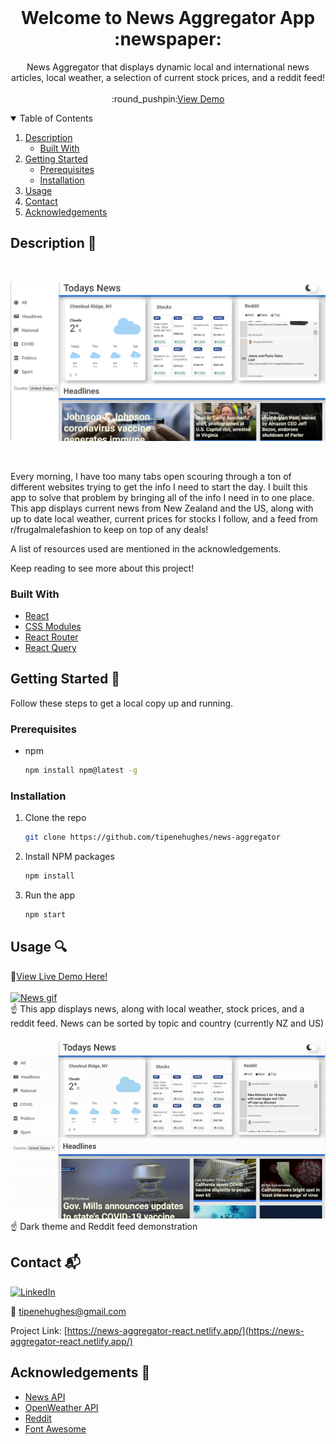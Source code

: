 <!-- PROJECT LOGO -->
<br />
<p align="center">
  <h1 align="center">Welcome to News Aggregator App :newspaper:</h3>

  <p align="center">
    News Aggregator that displays dynamic local and international news articles, local weather, a selection of current stock prices, and a reddit feed!    
    <br />
    <br />
    :round_pushpin:<a href="https://news-aggregator-react.netlify.app/">View Demo</a>
  </p>
</p>



<!-- TABLE OF CONTENTS -->
<details open="open">
  <summary>Table of Contents</summary>
  <ol>
    <li>
      <a href="#description-ledger">Description</a>
      <ul>
        <li><a href="#built-with">Built With</a></li>
      </ul>
    </li>
    <li>
      <a href="#getting-started-wrench">Getting Started</a>
      <ul>
        <li><a href="#prerequisites">Prerequisites</a></li>
        <li><a href="#installation">Installation</a></li>
      </ul>
    </li>
    <li><a href="#usage-mag">Usage</a></li>    
    <li><a href="#contact-mailbox_with_mail">Contact</a></li>
    <li><a href="#acknowledgements-clap">Acknowledgements</a></li>
  </ol>
</details>



<!-- ABOUT THE PROJECT -->
## Description :ledger:

<br/>

[![Project image][project-image]](src/Assets/Thumbnails/news.png)

<br/>

Every morning, I have too many tabs open scouring through a ton of different websites trying to get the info I need to start the day. I built this app to solve that problem by bringing all of the info I need in to one place. This app displays current news from New Zealand and the US, along with up to date local weather, current prices for stocks I follow, and a feed from r/frugalmalefashion to keep on top of any deals! 

A list of resources used are mentioned in the acknowledgements.

Keep reading to see more about this project!

### Built With 

* [React](https://reactjs.org/)
* [CSS Modules](https://github.com/css-modules/css-modules)
* [React Router](https://reactrouter.com/)
* [React Query](https://react-query.tanstack.com/)


<!-- GETTING STARTED -->
## Getting Started :wrench:

Follow these steps to get a local copy up and running.

### Prerequisites

* npm
  ```sh
  npm install npm@latest -g
  ```

### Installation

1. Clone the repo
   ```sh
   git clone https://github.com/tipenehughes/news-aggregator
   ```
2. Install NPM packages
   ```sh
   npm install
   ```
3. Run the app
   ```sh
   npm start
   ```

<!-- USAGE EXAMPLES -->
## Usage :mag:

:round_pushpin:<a href="https://news-aggregator-react.netlify.app/">View Live Demo Here!</a>
<br/>
<br/>
[![News gif][news-gif]](src/img/Thumbnails/news.gif)
<br />
:point_up: This app displays news, along with local weather, stock prices, and a reddit feed. News can be sorted by topic and country (currently NZ and US) 
<br/>
<br />
[![Dark gif][dark-gif]](src/img/Thumbnails/dark.gif)
<br />
:point_up: Dark theme and Reddit feed demonstration 

<!-- CONTACT -->
## Contact :mailbox_with_mail:

[![LinkedIn][linkedin-shield]][linkedin-url]

:e-mail: tipenehughes@gmail.com

Project Link: [https://news-aggregator-react.netlify.app/](https://news-aggregator-react.netlify.app/)

<!-- ACKNOWLEDGEMENTS -->
## Acknowledgements :clap:
* [News API](https://newsapi.org/)
* [OpenWeather API](https://openweathermap.org/)
* [Reddit](https://www.reddit.com/)
* [Font Awesome](https://fontawesome.com/)



<!-- MARKDOWN LINKS & IMAGES -->
[linkedin-shield]: https://img.shields.io/badge/-LinkedIn-black.svg?style=for-the-badge&logo=linkedin&colorB=2867B2
[linkedin-url]: https://www.linkedin.com/in/tipene-hughes/
[project-image]: src/img/Thumbnails/news.png
[news-gif]: src/img/Thumbnails/news.gif
[dark-gif]: src/img/Thumbnails/dark.gif